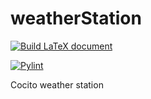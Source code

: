 # weatherStation
[![Build LaTeX document](https://github.com/MatMasIt/weatherStation/actions/workflows/LATEX.yml/badge.svg)](https://github.com/MatMasIt/weatherStation/actions/workflows/LATEX.yml)

[![Pylint](https://github.com/MatMasIt/weatherStation/actions/workflows/pylint.yml/badge.svg)](https://github.com/MatMasIt/weatherStation/actions/workflows/pylint.yml)

Cocito weather station
